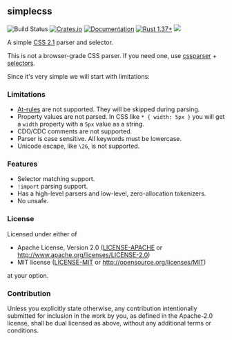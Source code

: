 ## simplecss
![Build Status](https://github.com/RazrFalcon/simplecss/workflows/simplecss/badge.svg)
[![Crates.io](https://img.shields.io/crates/v/simplecss.svg)](https://crates.io/crates/simplecss)
[![Documentation](https://docs.rs/simplecss/badge.svg)](https://docs.rs/simplecss)
[![Rust 1.37+](https://img.shields.io/badge/rust-1.37+-orange.svg)](https://www.rust-lang.org)
![](https://img.shields.io/badge/unsafe-forbidden-brightgreen.svg)

A simple [CSS 2.1](https://www.w3.org/TR/CSS21/) parser and selector.

This is not a browser-grade CSS parser. If you need one,
use [cssparser](https://crates.io/crates/cssparser) +
[selectors](https://crates.io/crates/selectors).

Since it's very simple we will start with limitations:

### Limitations

- [At-rules](https://www.w3.org/TR/CSS21/syndata.html#at-rules) are not supported.
  They will be skipped during parsing.
- Property values are not parsed.
  In CSS like `* { width: 5px }` you will get a `width` property with a `5px` value as a string.
- CDO/CDC comments are not supported.
- Parser is case sensitive. All keywords must be lowercase.
- Unicode escape, like `\26`, is not supported.

### Features

- Selector matching support.
- `!import` parsing support.
- Has a high-level parsers and low-level, zero-allocation tokenizers.
- No unsafe.

### License

Licensed under either of

- Apache License, Version 2.0
  ([LICENSE-APACHE](LICENSE-APACHE) or http://www.apache.org/licenses/LICENSE-2.0)
- MIT license
  ([LICENSE-MIT](LICENSE-MIT) or http://opensource.org/licenses/MIT)

at your option.

### Contribution

Unless you explicitly state otherwise, any contribution intentionally submitted
for inclusion in the work by you, as defined in the Apache-2.0 license, shall be
dual licensed as above, without any additional terms or conditions.
